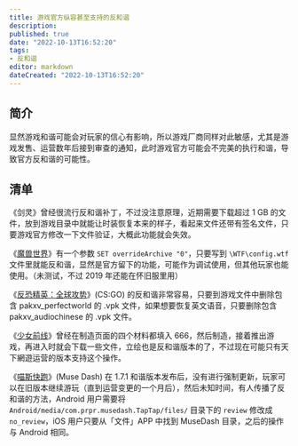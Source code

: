 ```yaml
---
title: 游戏官方纵容甚至支持的反和谐
description:
published: true
date: "2022-10-13T16:52:20"
tags:
- 反和谐
editor: markdown
dateCreated: "2022-10-13T16:52:20"
---
```


## 简介

显然游戏和谐可能会对玩家的信心有影响，所以游戏厂商同样对此敏感，尤其是游戏发售、运营数年后接到审查的通知，此时游戏官方可能会不完美的执行和谐，导致官方反和谐的可能性。

## 清单

《剑灵》曾经很流行反和谐补丁，不过没注意原理，近期需要下载超过 1 GB 的文件，放到游戏目录中就能让时装恢复本来的样子，看起来文件还带有签名文件，只要游戏官方修改一下文件验证，大概此功能就会失效。

《[魔兽世界](/game/魔兽世界.md)》有一个参数 `SET overrideArchive "0"`，只要写到 `\WTF\config.wtf` 文件里就能反和谐，显然是官方留下的功能，可能作为调试使用，但其他玩家也能使用。（未测试，不过 2019 年还能在怀旧服里用）

《[反恐精英：全球攻势](/game/CSGO.md)》(CS:GO) 的反和谐非常容易，只要到游戏文件中删除包含 pakxv_perfectworld 的 .vpk 文件，如果想要恢复英文语音，只要删除包含 pakxv_audiochinese 的 .vpk 文件。

《[少女前线](/game/少女前线.md)》曾经在制造页面的四个材料都填入 666，然后制造，接着推出游戏，再进入时就会下载一些文件，立绘也是反和谐版本的了，不过现在可能只有天下網遊运营的版本支持这个操作。

《[喵斯快跑](/game/Muse_Dash.md)》(Muse Dash) 在 1.7.1 和谐版本发布后，没有进行强制更新，玩家可以在旧版本继续游玩（直到运营变更的一个月后），然后未知时间，有人传播了反和谐的方法，Android 用户需要将 `Android/media/com.prpr.musedash.TapTap/files/` 目录下的 `review`  修改成 `no_review`，iOS 用户只要从「文件」APP 中找到 MuseDash 目录，之后的操作与 Android 相同。
